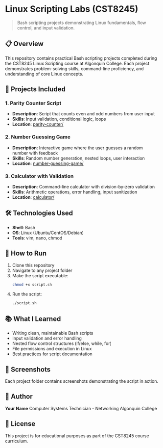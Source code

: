# Linux Scripting Labs (CST8245)

> Bash scripting projects demonstrating Linux fundamentals, flow control, and input validation.

## 📋 Overview

This repository contains practical Bash scripting projects completed during the CST8245 Linux Scripting course at Algonquin College. Each project demonstrates problem-solving skills, command-line proficiency, and understanding of core Linux concepts.

## 🎯 Projects Included

### 1. Parity Counter Script
- **Description**: Script that counts even and odd numbers from user input
- **Skills**: Input validation, conditional logic, loops
- **Location**: [parity-counter/](parity-counter/)

### 2. Number Guessing Game
- **Description**: Interactive game where the user guesses a random number with feedback
- **Skills**: Random number generation, nested loops, user interaction
- **Location**: [number-guessing-game/](number-guessing-game/)

### 3. Calculator with Validation
- **Description**: Command-line calculator with division-by-zero validation
- **Skills**: Arithmetic operations, error handling, input sanitization
- **Location**: [calculator/](calculator/)

## 🛠️ Technologies Used

- **Shell**: Bash
- **OS**: Linux (Ubuntu/CentOS/Debian)
- **Tools**: vim, nano, chmod

## 🚀 How to Run

1. Clone this repository
2. Navigate to any project folder
3. Make the script executable:
   ```bash
   chmod +x script.sh
   ```
4. Run the script:
   ```bash
   ./script.sh
   ```

## 📚 What I Learned

- Writing clean, maintainable Bash scripts
- Input validation and error handling
- Nested flow control structures (if/else, while, for)
- File permissions and execution in Linux
- Best practices for script documentation

## 📸 Screenshots

Each project folder contains screenshots demonstrating the script in action.

## 👤 Author

**Your Name**
Computer Systems Technician - Networking
Algonquin College

## 📄 License

This project is for educational purposes as part of the CST8245 course curriculum.
